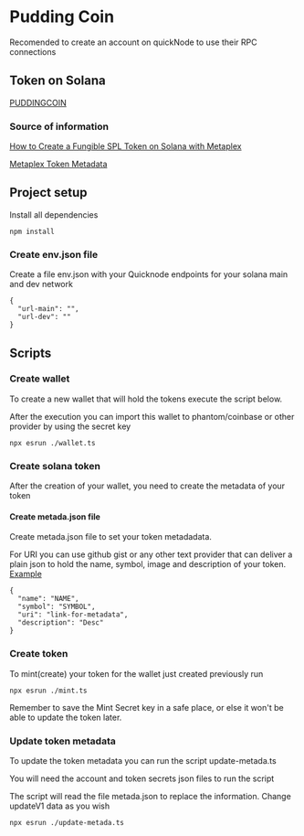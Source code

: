 # Pudding Coin

Recomended to create an account on quickNode to use their RPC connections

## Token on Solana

[PUDDINGCOIN](https://solscan.io/token/A7VZzZDqttm8co8Jd6uwkuEvkCjpW1hDcpPTe4Lb47dy)

### Source of information

[How to Create a Fungible SPL Token on Solana with Metaplex
](https://www.quicknode.com/guides/solana-development/spl-tokens/how-to-create-a-fungible-spl-token-with-the-new-metaplex-token-standard?utm_source=qn-youtube&utm_campaign=DECEMBER2023SOLANA-TOKEN&utm_content=sign-up&utm_medium=generic)

[Metaplex Token Metadata](https://developers.metaplex.com/token-metadata)


## Project setup

Install all dependencies

```
npm install
```

### Create env.json file
Create a file env.json with your Quicknode endpoints for your solana main and dev network

```
{
  "url-main": "",
  "url-dev": ""
}
```

## Scripts
### Create wallet

To create a new wallet that will hold the tokens execute the script below.

After the execution you can import this wallet to phantom/coinbase or other provider by using the secret key

```
npx esrun ./wallet.ts
```

### Create solana token

After the creation of your wallet, you need to create the metadata of your token

#### Create metada.json file

Create metada.json file to set your token metadadata. 

For URI you can use github gist or any other text provider that can deliver a plain json to hold the name, symbol, image and description of your token.
[Example](https://gist.github.com/kinjuan/aa05c0a749070c35ffc836f95815dd5f#file-unstablefrog-json)

```
{
  "name": "NAME",
  "symbol": "SYMBOL",
  "uri": "link-for-metadata",
  "description": "Desc"
}
```

### Create token

To mint(create) your token for the wallet just created previously run

```
npx esrun ./mint.ts
```

Remember to save the Mint Secret key in a safe place, or else it won't be able to update the token later.

### Update token metadata

To update the token metadata you can run the script update-metada.ts

You will need the account and token secrets json files to run the script

The script will read the file metada.json to replace the information. Change updateV1 data as you wish

```
npx esrun ./update-metada.ts
```